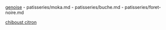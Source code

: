 [genoise](https://www.mercotte.fr/2019/05/01/genoise-les-secrets-de-la-reussite-et-un-peu-dactu-aussi/)
    - patisseries/moka.md
    - patisseries/buche.md
    - patisseries/foret-noire.md

[chiboust citron](https://www.mercotte.fr/2014/09/03/tarte-chiboust-legere-au-citron-libre-interpretation-dune-recette-de-nicolas-masse/)


